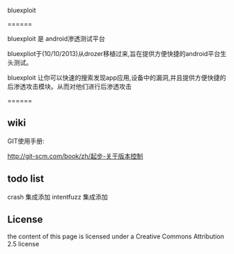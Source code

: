 bluexploit

======

bluexploit 是 android渗透测试平台

bluexpliot于(10/10/2013)从drozer移植过来,旨在提供方便快捷的android平台生头测试。

bluexploit 让你可以快速的搜索发现app应用,设备中的漏洞,并且提供方便快捷的后渗透攻击模块。从而对他们进行后渗透攻击

======


wiki
----------

GIT使用手册:

http://git-scm.com/book/zh/起步-关于版本控制


todo list
----------
crash 集成添加
intentfuzz 集成添加


License
-------

the content of this page is licensed under a Creative Commons Attribution 2.5 license